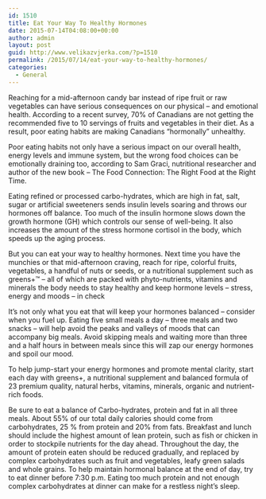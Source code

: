 ```yaml
---
id: 1510
title: Eat Your Way To Healthy Hormones
date: 2015-07-14T04:08:00+00:00
author: admin
layout: post
guid: http://www.velikazvjerka.com/?p=1510
permalink: /2015/07/14/eat-your-way-to-healthy-hormones/
categories:
  - General
---
```

Reaching for a mid-afternoon candy bar instead of ripe fruit or raw vegetables can have serious consequences on our physical &#8211; and emotional health. According to a recent survey, 70% of Canadians are not getting the recommended five to 10 servings of fruits and vegetables in their diet. As a result, poor eating habits are making Canadians &#8220;hormonally&#8221; unhealthy.

Poor eating habits not only have a serious impact on our overall health, energy levels and immune system, but the wrong food choices can be emotionally draining too, according to Sam Graci, nutritional researcher and author of the new book &#8211; The Food Connection: The Right Food at the Right Time.

Eating refined or processed carbo-hydrates, which are high in fat, salt, sugar or artificial sweeteners sends insulin levels soaring and throws our hormones off balance. Too much of the insulin hormone slows down the growth hormone (GH) which controls our sense of well-being. It also increases the amount of the stress hormone cortisol in the body, which speeds up the aging process.

But you can eat your way to healthy hormones. Next time you have the munchies or that mid-afternoon craving, reach for ripe, colorful fruits, vegetables, a handful of nuts or seeds, or a nutritional supplement such as greens+™ &#8211; all of which are packed with phyto-nutrients, vitamins and minerals the body needs to stay healthy and keep hormone levels &#8211; stress, energy and moods &#8211; in check

It&#8217;s not only what you eat that will keep your hormones balanced &#8211; consider when you fuel up. Eating five small meals a day &#8211; three meals and two snacks &#8211; will help avoid the peaks and valleys of moods that can accompany big meals. Avoid skipping meals and waiting more than three and a half hours in between meals since this will zap our energy hormones and spoil our mood.

To help jump-start your energy hormones and promote mental clarity, start each day with greens+, a nutritional supplement and balanced formula of 23 premium quality, natural herbs, vitamins, minerals, organic and nutrient-rich foods.

Be sure to eat a balance of Carbo-hydrates, protein and fat in all three meals. About 55% of our total daily calories should come from carbohydrates, 25 % from protein and 20% from fats. Breakfast and lunch should include the highest amount of lean protein, such as fish or chicken in order to stockpile nutrients for the day ahead. Throughout the day, the amount of protein eaten should be reduced gradually, and replaced by complex carbohydrates such as fruit and vegetables, leafy green salads and whole grains. To help maintain hormonal balance at the end of day, try to eat dinner before 7:30 p.m. Eating too much protein and not enough complex carbohydrates at dinner can make for a restless night&#8217;s sleep.